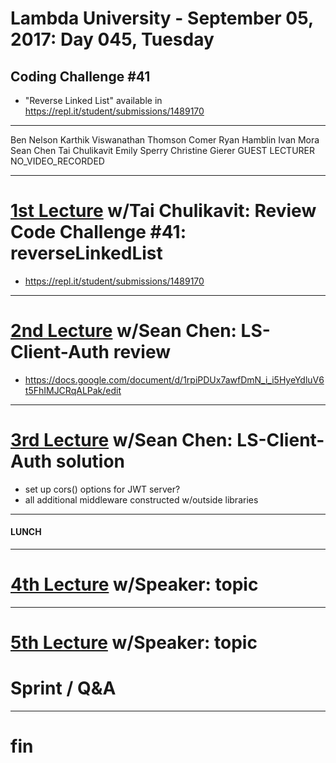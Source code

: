 # Lambda University - September 05, 2017: Day 045, Tuesday
## Coding Challenge #41
- "Reverse Linked List" available in https://repl.it/student/submissions/1489170
***
Ben Nelson
Karthik Viswanathan
Thomson Comer
Ryan Hamblin
Ivan Mora
Sean Chen
Tai Chulikavit
Emily Sperry
Christine Gierer
GUEST LECTURER
NO_VIDEO_RECORDED
***
# [1st Lecture](VIDEO_RECORDED_NOT_POSTED) w/Tai Chulikavit: Review Code Challenge #41: reverseLinkedList
- https://repl.it/student/submissions/1489170

***
# [2nd Lecture](VIDEO_RECORDED_NOT_POSTED) w/Sean Chen: LS-Client-Auth review
- https://docs.google.com/document/d/1rpiPDUx7awfDmN_i_i5HyeYdluV6t5FhIMJCRqALPak/edit

***
# [3rd Lecture](VIDEO_RECORDED_NOT_POSTED) w/Sean Chen: LS-Client-Auth solution
- set up cors() options for JWT server?
- all additional middleware constructed w/outside libraries
***
#### LUNCH
***
# [4th Lecture](VIDEO_RECORDED_NOT_POSTED) w/Speaker: topic
***
# [5th Lecture](VIDEO_RECORDED_NOT_POSTED) w/Speaker: topic
# Sprint / Q&A
***
# fin
